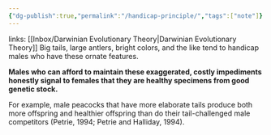```yaml
---
{"dg-publish":true,"permalink":"/handicap-principle/","tags":["note"]}
---
```


links: [[Inbox/Darwinian Evolutionary Theory\|Darwinian Evolutionary Theory]]
Big tails, large antlers, bright colors, and the like tend to handicap males who have these ornate features. 

**Males who can afford to maintain these exaggerated, costly impediments honestly signal to females that they are healthy specimens from good genetic stock.**

For example, male peacocks that have more elaborate tails produce both more offspring and healthier offspring than do their tail-challenged male competitors (Petrie, 1994; Petrie and Halliday, 1994).
